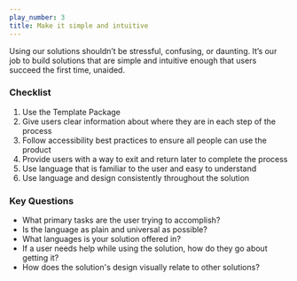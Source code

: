 ```yaml
---
play_number: 3
title: Make it simple and intuitive
---
```


Using our solutions shouldn’t be stressful, confusing, or daunting. It’s our job to build solutions that are simple and intuitive enough that users succeed the first time, unaided.

### Checklist
1. Use the Template Package
2. Give users clear information about where they are in each step of the process
3. Follow accessibility best practices to ensure all people can use the product
4. Provide users with a way to exit and return later to complete the process
5. Use language that is familiar to the user and easy to understand
6. Use language and design consistently throughout the solution

### Key Questions
- What primary tasks are the user trying to accomplish?
- Is the language as plain and universal as possible?
- What languages is your solution offered in?
- If a user needs help while using the solution, how do they go about getting it?
- How does the solution's design visually relate to other solutions?
